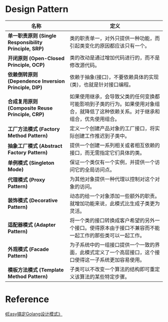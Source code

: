 # Design Pattern

| 名称                                                        | 定义                                                               |
|-----------------------------------------------------------|------------------------------------------------------------------|
| **单一职责原则** **(Single Responsibility Principle, SRP)**     | 类的职责单一，对外只提供一种功能，而引起类变化的原因都应该只有一个。                               |
| **开闭原则** **(Open-Closed Principle, OCP)**                 | 类的改动是通过增加代码进行的，而不是修改源代码。                                         |
| **依赖倒转原则** **(Dependence**  **Inversion Principle, DIP)** | 依赖于抽象(接口)，不要依赖具体的实现(类)，也就是针对接口编程。                                |
| **合成复用原则** **(Composite Reuse Principle, CRP)**           | 如果使用继承，会导致父类的任何变换都可能影响到子类的行为。如果使用对象组合，就降低了这种依赖关系。对于继承和组合，优先使用组合。 |
| **工厂方法模式** **(Factory Method Pattern)**                   | 定义一个创建产品对象的工厂接口，将实际创建工作推迟到子类中。                                   |
| **抽象工厂模式** **(Abstract Factory Pattern)**                 | 提供一个创建一系列相关或者相互依赖的接口，而无需指定它们具体的类。                                |
| **单例模式 (Singleton Mode)**                                 | 保证一个类仅有一个实例，并提供一个访问它的全局访问点。                                      |
| **代理模式 (Proxy Pattern)**                                  | 为其他对象提供一种代理以控制对这个对象的访问。                                          |
| **装饰模式 (Decorative Pattern)**                             | 动态的给一个对象添加一些额外的职责。就增加功能来说，此模式比生成子类更为灵活。                          |
| **适配器模式 (Adapter Pattern)**                               | 将一个类的接口转换成客户希望的另外一个接口。使得原本由于接口不兼容而不能一起工作的那些类可以一起工作。              |
| **外观模式 (Facade Pattern)**                                 | 为子系统中的一组接口提供一个一致的界面，此模式定义了一个高层接口，这个接口使得这一子系统更加容易使用。              |
| **模板方法模式 (Template Method Pattern)**                      | 子类可以不改变一个算法的结构即可重定义该算法的某些特定步骤。                                   |

# Reference

[《Easy搞定Golang设计模式》](https://github.com/aceld/EasySJMS)
